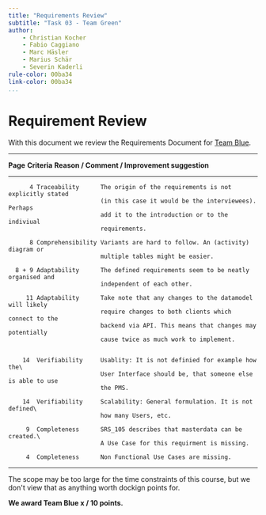```yaml
---
title: "Requirements Review"
subtitle: "Task 03 - Team Green"
author:
    - Christian Kocher
    - Fabio Caggiano
    - Marc Häsler
    - Marius Schär
    - Severin Kaderli
rule-color: 00ba34
link-color: 00ba34
...
```


# Requirement Review
With this document we review the Requirements Document for [Team Blue](https://github.com/LucaRitz/ch.bfh.bti7081.s2019.blue).

-----------------------------------------------------------------------------------------
   **Page** **Criteria**      **Reason / Comment / Improvement suggestion**
----------- ----------------- -----------------------------------------------------------         
          4 Traceability      The origin of the requirements is not explicitly stated
                              (in this case it would be the interviewees). Perhaps
                              add it to the introduction or to the indiviual
                              requirements.

          8 Comprehensibility Variants are hard to follow. An (activity) diagram or
                              multiple tables might be easier.
                              
      8 + 9 Adaptability      The defined requirements seem to be neatly organised and
                              independent of each other.
                              
         11 Adaptability      Take note that any changes to the datamodel will likely
                              require changes to both clients which connect to the
                              backend via API. This means that changes may potentially
                              cause twice as much work to implement.                              
         
                             
        14  Verifiability     Usablity: It is not definied for example how the\
                              User Interface should be, that someone else is able to use
                              the PMS. 
        
        14  Verifiability     Scalability: General formulation. It is not defined\ 
                              how many Users, etc.
        
         9  Completeness      SRS_105 describes that masterdata can be created.\
                              A Use Case for this requirment is missing.       
         
         4  Completeness      Non Functional Use Cases are missing.       
-----------------------------------------------------------------------------------------

The scope may be too large for the time constraints of this course,
but we don't view that as anything worth dockign points for.

**We award Team Blue x / 10 points.**
